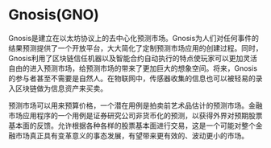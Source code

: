 # 

# Gnosis(GNO)

Gnosis是建立在以太坊协议上的去中心化预测市场。Gnosis为人们对任何事件的结果预测提供了一个开放平台，大大简化了定制预测市场应用的创建过程。同时，Gnosis利用了区块链信任机器以及智能合约自动执行的特点使玩家可以更加灵活自由的进入预测市场，给预测市场的带来了更加巨大的想象空间。将来，Gnosis的参与者甚至不需要是自然人。在物联网中，传感器收集的信息也可以被轻易的录入区块链做为信息资产来买卖。

预测市场可以用来预算价格，一个潜在用例是拍卖前艺术品估计的预测市场。金融市场应用程序的一个用例是证券研究公司非货币化的预测，以获得外界对预期股票基本面的反馈。允许根据各种各样的股票基本面进行交易，这是一个可能对整个金融市场真正具有变革意义的事态发展，有望带来更有效的、波动更小的市场。

